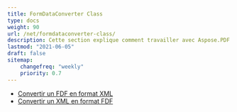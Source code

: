 ```yaml
---
title: FormDataConverter Class
type: docs
weight: 90
url: /net/formdataconverter-class/
description: Cette section explique comment travailler avec Aspose.PDF Facades en utilisant la classe FormDataConverter.
lastmod: "2021-06-05"
draft: false
sitemap:
    changefreq: "weekly"
    priority: 0.7
---
```


- [Convertir un FDF en format XML](/pdf/net/converting-an-fdf-to-xml-format/)
- [Convertir un XML en format FDF](/pdf/net/converting-an-xml-to-fdf-format/)